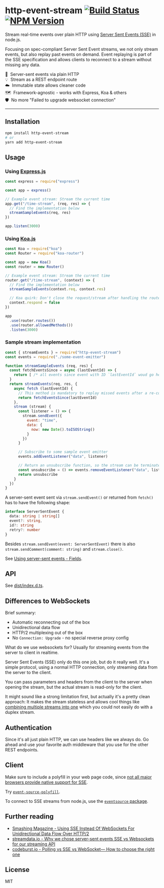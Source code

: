 # http-event-stream [![Build Status](https://travis-ci.org/andywer/http-event-stream.svg?branch=master)](https://travis-ci.org/andywer/http-event-stream) [![NPM Version](https://img.shields.io/npm/v/http-event-stream.svg)](https://www.npmjs.com/package/http-event-stream)

Stream real-time events over plain HTTP using [Server Sent Events (SSE)](https://en.wikipedia.org/wiki/Server-sent_events) in node.js.

Focusing on spec-compliant Server Sent Event streams, we not only stream events, but also replay past events on demand. Event replaying is part of the SSE specification and allows clients to reconnect to a stream without missing any data.

📡&nbsp;&nbsp;Server-sent events via plain HTTP<br />
💡&nbsp;&nbsp;Stream as a REST endpoint route<br />
☁️&nbsp;&nbsp;Immutable state allows cleaner code<br />
🗺️&nbsp;&nbsp;Framework-agnostic - works with Express, Koa & others<br />
🛡️&nbsp;&nbsp;No more "Failed to upgrade websocket connection"<br />

---

## Installation

```sh
npm install http-event-stream
# or
yarn add http-event-stream
```


## Usage

### Using [Express.js](https://expressjs.com/)

```js
const express = require("express")

const app = express()

// Example event stream: Stream the current time
app.get("/time-stream", (req, res) => {
  // Find the implementation below
  streamSampleEvents(req, res)
})

app.listen(3000)
```

### Using [Koa.js](https://koajs.com/)

```js
const Koa = require("koa")
const Router = require("koa-router")

const app = new Koa()
const router = new Router()

// Example event stream: Stream the current time
router.get("/time-stream", (context) => {
  // Find the implementation below
  streamSampleEvents(context.req, context.res)

  // Koa quirk: Don't close the request/stream after handling the route!
  context.respond = false
})

app
  .use(router.routes())
  .use(router.allowedMethods())
  .listen(3000)
```

### Sample stream implementation

```js
const { streamEvents } = require("http-event-stream")
const events = require("./some-event-emitter")

function streamSampleEvents (req, res) {
  const fetchEventsSince = async (lastEventId) => {
    return [ /* all events since event with ID `lastEventId` woud go here */ ]
  }
  return streamEvents(req, res, {
    async fetch (lastEventId) {
      // This method is mandatory to replay missed events after a re-connect
      return fetchEventsSince(lastEventId)
    },
    stream (stream) {
      const listener = () => {
        stream.sendEvent({
          event: "time",
          data: {
            now: new Date().toISOString()
          }
        })
      }

      // Subscribe to some sample event emitter
      events.addEventListener("data", listener)

      // Return an unsubscribe function, so the stream can be terminated properly
      const unsubscribe = () => events.removeEventListener("data", listener)
      return unsubscribe
    }
  })
}
```

A server-sent event sent via `stream.sendEvent()` or returned from `fetch()` has to have the following shape:

```ts
interface ServerSentEvent {
  data: string | string[]
  event?: string,
  id?: string
  retry?: number
}
```

Besides `stream.sendEvent(event: ServerSentEvent)` there is also `stream.sendComment(comment: string)` and `stream.close()`.

See [Using server-sent events - Fields](https://developer.mozilla.org/en-US/docs/Web/API/Server-sent_events/Using_server-sent_events#Fields).


## API

See [dist/index.d.ts](./dist/index.d.ts).


## Differences to WebSockets

Brief summary:

- Automatic reconnecting out of the box
- Unidirectional data flow
- HTTP/2 multiplexing out of the box
- No `Connection: Upgrade` - no special reverse proxy config

What do we use websockets for? Usually for streaming events from the server to client in realtime.

Server Sent Events (SSE) only do this one job, but do it really well. It's a simple protocol, using a normal HTTP connection, only streaming data from the server to the client.

You can pass parameters and headers from the client to the server when opening the stream, but the actual stream is read-only for the client.

It might sound like a strong limitation first, but actually it's a pretty clean approach: It makes the stream stateless and allows cool things like [combining multiple streams into one](https://github.com/Netflix/Turbine) which you could not easily do with a duplex stream.


## Authentication

Since it's all just plain HTTP, we can use headers like we always do. Go ahead and use your favorite auth middleware that you use for the other REST endpoints.


## Client

Make sure to include a polyfill in your web page code, since [not all major browsers provide native support for SSE](https://caniuse.com/#search=server%20sent%20events).

Try [`event-source-polyfill`](https://www.npmjs.com/package/event-source-polyfill).

To connect to SSE streams from node.js, use the [`eventsource` package](https://www.npmjs.com/package/eventsource).


## Further reading

- [Smashing Magazine - Using SSE Instead Of WebSockets For Unidirectional Data Flow Over HTTP/2](https://www.smashingmagazine.com/2018/02/sse-websockets-data-flow-http2/)
- [streamdata.io - Why we chose server-sent events SSE vs Websockets for our streaming API](https://streamdata.io/blog/push-sse-vs-websockets/)
- [codeburst.io - Polling vs SSE vs WebSocket— How to choose the right one](https://codeburst.io/polling-vs-sse-vs-websocket-how-to-choose-the-right-one-1859e4e13bd9)


## License

MIT

